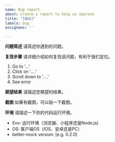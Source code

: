 ```yaml
---
name: Bug report
about: Create a report to help us improve
title: "[BUG]"
labels: bug
assignees: ''

---
```


**问题简述**
请简述你遇到的问题。

**复现步骤**
请详细介绍如何复现该问题，有利于我们定位。
1. Go to '...'
2. Click on '....'
3. Scroll down to '....'
4. See error

**期望结果**
请描述您期望的结果。

**截图**
如果有截图，可以贴一下截图。

**环境**
请描述一下你的代码运行环境。
 - Env: 运行环境（浏览器、小程序还是Node.js)
 - OS: 客户端OS（IOS、安卓还是PC）
 - better-mock version: [e.g. 0.2.0]
